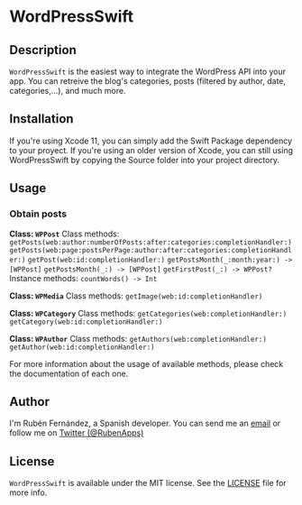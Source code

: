 # WordPressSwift

## Description
`WordPressSwift` is the easiest way to integrate the WordPress API into your app. You can retreive the blog's categories, posts (filtered by author, date, categories,...), and much more.

## Installation
If you're using Xcode 11, you can simply add the Swift Package dependency to your proyect. If you're using an older version of Xcode, you can still using WordPressSwift by copying the Source folder into your project directory.

## Usage

### Obtain posts
**Class: `WPPost`**
Class methods:
`getPosts(web:author:numberOfPosts:after:categories:completionHandler:)`
`getPosts(web:page:postsPerPage:author:after:categories:completionHandler:)`
`getPost(web:id:completionHandler:)`
`getPostsMonth(_:month:year:) -> [WPPost]`
`getPostsMonth(_:) -> [WPPost]`
`getFirstPost(_:) -> WPPost?`
Instance methods:
`countWords() -> Int`

**Class: `WPMedia`**
Class methods:
`getImage(web:id:completionHandler)`

**Class: `WPCategory`**
Class methods:
`getCategories(web:completionHandler:)`
`getCategory(web:id:completionHandler:)`

**Class: `WPAuthor`**
Class methods:
`getAuthors(web:completionHandler:)`
`getAuthor(web:id:completionHandler:)`

For more information about the usage of available methods, please check the documentation of each one.

## Author
I'm Rubén Fernández, a Spanish developer. You can send me an [email](mailto:ruben.fdez@icloud.com) or follow me on [Twitter (@RubenApps)](https://twitter.com/RubenApps)

## License

`WordPressSwift` is available under the MIT license. See the [LICENSE](LICENSE) file for more info.

